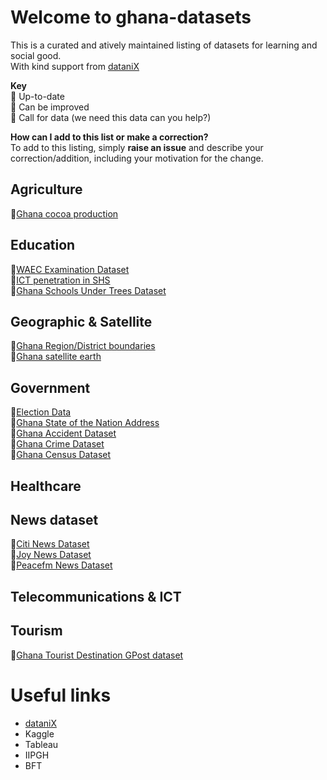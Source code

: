 # Welcome to ghana-datasets
This is a curated and atively maintained listing of datasets for learning and social good.  
With kind support from [dataniX](www.datanix.co.uk/blog)

**Key**  
:large_blue_circle: Up-to-date  
:seedling: Can be improved  
:red_circle: Call for data (we need this data can you help?)  



**How can I add to this list or make a correction?**  
To add to this listing, simply **raise an issue** and describe your correction/addition, including your motivation for the change.  


## Agriculture  
:red_circle:<a href="https:www.datanix.co.uk/blog" target ="_blank" title ="Ghana annual Cocoa Production since 1900">Ghana cocoa production<a>  

## Education  
:red_circle:<a href="https:www.datanix.co.uk/blog" target ="_blank" title ="WAEC results dataset from 2010">WAEC Examination Dataset<a>  
:red_circle:<a href="https:www.datanix.co.uk/blog" target ="_blank" title ="Explore the availability of ICT labs in SHS for computer training">ICT penetration in SHS<a>  
:red_circle:<a href="https:www.datanix.co.uk/blog" target ="_blank" title ="Schools under trees over time">Ghana Schools Under Trees Dataset<a>  

## Geographic & Satellite  
:red_circle:<a href="https:www.datanix.co.uk/blog" target ="_blank" title ="Ghana Boundary dataset for mapping">Ghana Region/District boundaries<a>  
:red_circle:<a href="https:www.datanix.co.uk/blog" target ="_blank" title ="Ghana satellite imagery from 2000">Ghana satellite earth<a>  
  
## Government  
:seedling:<a href="https:www.datanix.co.uk/blog" target ="_blank" title ="Ghana Parliamentry & Presidential election results from 1992">Election Data<a>  
:large_blue_circle:<a href="https:www.datanix.co.uk/blog" target ="_blank" title ="Ghana State of The Nation address from 2000">Ghana State of the Nation Address<a>  
:red_circle:<a href="https:www.datanix.co.uk/blog" target ="_blank" title ="Ghana Road accident fatalities and locations">Ghana Accident Dataset<a>   
:red_circle:<a href="https:www.datanix.co.uk/blog" target ="_blank" title ="Ghana crimes by location">Ghana Crime Dataset<a>  
:red_circle:<a href="https:www.datanix.co.uk/blog" target ="_blank" title ="The 2010 Ghana census">Ghana Census Dataset<a>   

  
## Healthcare 

## News dataset  
:red_circle:<a href="https:www.datanix.co.uk/blog" target ="_blank" title ="Citi News stories from 2012">Citi News Dataset<a>  
:red_circle:<a href="https:www.datanix.co.uk/blog" target ="_blank" title ="Joy News stories from 2010">Joy News Dataset<a>  
:red_circle:<a href="https:www.datanix.co.uk/blog" target ="_blank" title ="Peacefm News stories from 2012">Peacefm News Dataset<a>  

## Telecommunications & ICT  


## Tourism  
:red_circle:<a href="https:www.datanix.co.uk/blog" target ="_blank" title ="Dataset of GPS Location and GPOST address fo interesting tourist locations is Ghana">Ghana Tourist Destination GPost dataset<a>  


# Useful links
- [dataniX](www.datanix.co.uk/blog) 
- Kaggle
- Tableau
- IIPGH
- BFT
   

